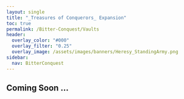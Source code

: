 ```yaml
---
layout: single
title: "_Treasures of Conquerors_ Expansion"
toc: true
permalink: /Bitter-Conquest/Vaults
header:
  overlay_color: "#000"
  overlay_filter: "0.25"
  overlay_image: /assets/images/banners/Heresy_StandingArmy.png
sidebar:
  nav: BitterConquest
---
```


## Coming Soon ...